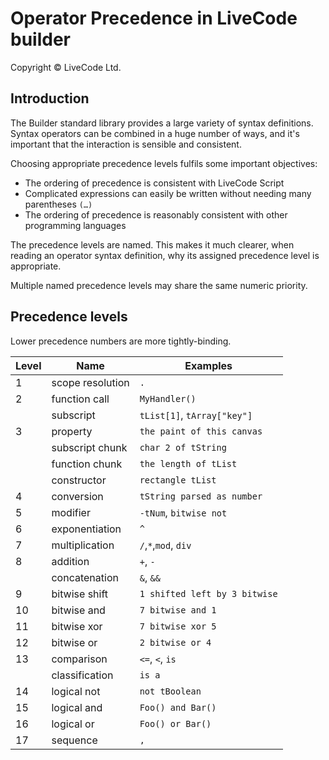 # Operator Precedence in LiveCode builder
Copyright © LiveCode Ltd.

## Introduction

The Builder standard library provides a large variety of syntax definitions.
Syntax operators can be combined in a huge number of ways, and it's important
that the interaction is sensible and consistent.

Choosing appropriate precedence levels fulfils some important objectives:

- The ordering of precedence is consistent with LiveCode Script
- Complicated expressions can easily be written without needing many
  parentheses `(…)`
- The ordering of precedence is reasonably consistent with other programming
  languages

The precedence levels are named.  This makes it much clearer, when reading an
operator syntax definition, why its assigned precedence level is appropriate.

Multiple named precedence levels may share the same numeric priority.

## Precedence levels

Lower precedence numbers are more tightly-binding.

| Level | Name              | Examples                      |
|-------|-------------------|-------------------------------|
| 1     | scope resolution  | `.`                           |
| 2     | function call     | `MyHandler()`                 |
|       | subscript         | `tList[1]`, `tArray["key"]`   |
| 3     | property          | `the paint of this canvas`    |
|       | subscript chunk   | `char 2 of tString`           |
|       | function chunk    | `the length of tList`         |
|       | constructor       | `rectangle tList`             |
| 4     | conversion        | `tString parsed as number`    |
| 5     | modifier          | `-tNum`, `bitwise not`        |
| 6     | exponentiation    | `^`                           |
| 7     | multiplication    | `/`,`*`,`mod`, `div`          |
| 8     | addition          | `+`, `-`                      |
|       | concatenation     | `&`, `&&`                     |
| 9     | bitwise shift     | `1 shifted left by 3 bitwise` |
| 10    | bitwise and       | `7 bitwise and 1`             |
| 11    | bitwise xor       | `7 bitwise xor 5`             |
| 12    | bitwise or        | `2 bitwise or 4`              |
| 13    | comparison        | `<=`, `<`, `is`               |
|       | classification    | `is a`                        |
| 14    | logical not       | `not tBoolean`                |
| 15    | logical and       | `Foo() and Bar()`             |
| 16    | logical or        | `Foo() or Bar()`              |
| 17    | sequence          | `,`                           |
